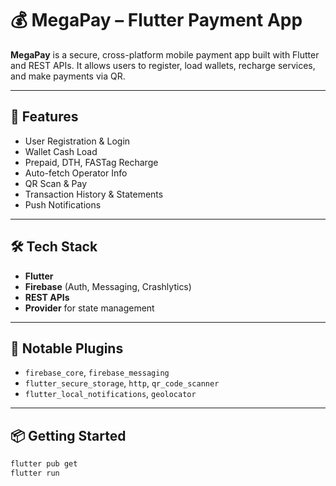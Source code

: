 # 💰 MegaPay – Flutter Payment App

**MegaPay** is a secure, cross-platform mobile payment app built with Flutter and REST APIs. It allows users to register, load wallets, recharge services, and make payments via QR.

---

## 🚀 Features

- User Registration & Login
- Wallet Cash Load
- Prepaid, DTH, FASTag Recharge
- Auto-fetch Operator Info
- QR Scan & Pay
- Transaction History & Statements
- Push Notifications

---

## 🛠 Tech Stack

- **Flutter**
- **Firebase** (Auth, Messaging, Crashlytics)
- **REST APIs**
- **Provider** for state management

---

## 🔌 Notable Plugins

- `firebase_core`, `firebase_messaging`
- `flutter_secure_storage`, `http`, `qr_code_scanner`
- `flutter_local_notifications`, `geolocator`

---

## 📦 Getting Started

```bash
flutter pub get
flutter run
